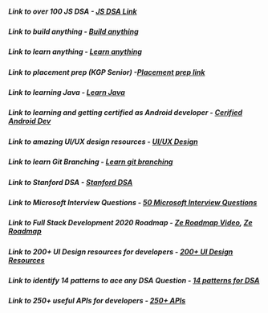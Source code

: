 ##### Link to over 100 JS DSA - [JS DSA Link](https://morioh.com/p/2674a069fb93?f=5c21fb01c16e2556b555ab32&fbclid=IwAR2ZFlbH_vkSbSHt0yVQAddiojnO-9kNDuQHLrj0F4Lu0AI7TIo4yg5cNBs)

##### Link to build anything - [Build anything](https://github.com/sindresorhus/awesome)

##### Link to learn anything - [Learn anything](https://github.com/sindresorhus/awesome)

##### Link to placement prep (KGP Senior) -[Placement prep link](https://nitinkgp23.github.io/2020/09/23/A-to-Z-guide-to-your-campus-placements/)

##### Link to learning Java - [Learn Java](https://auth.udacity.com/sign-in?next=https%3A%2F%2Fclassroom.udacity.com%2Fauthenticated)

##### Link to learning and getting certified as Android developer - [Cerified Android Dev](https://google-developer-training.github.io/android-developer-fundamentals-course-concepts-v2/?q=)

##### Link to amazing UI/UX design resources - [UI/UX Design](https://dev.to/theme_selection/best-design-resources-websites-every-developer-should-bookmark-1p5d)

##### Link to learn Git Branching - [Learn git branching](https://learngitbranching.js.org/)

##### Link to Stanford DSA - [Stanford DSA](https://web.stanford.edu/class/cs97si/)

##### Link to Microsoft Interview Questions - [50 Microsoft Interview Questions](https://career-guru99-com.cdn.ampproject.org/v/s/career.guru99.com/top-50-microsoft-interview-questions-with-answers/amp/?amp_js_v=a6&amp_gsa=1#referrer=https%3A%2F%2Fwww.google.com&amp_tf=From%20%251%24s&ampshare=https%3A%2F%2Fcareer.guru99.com%2Ftop-50-microsoft-interview-questions-with-answers%2F)

##### Link to Full Stack Development 2020 Roadmap - [Ze Roadmap Video](https://www.youtube.com/watch?v=BEoFSRdkSZQ), [Ze Roadmap](https://github.com/kamranahmedse/developer-roadmap)

##### Link to 200+ UI Design resources for developers - [200+ UI Design Resources](https://github.com/bradtraversy/design-resources-for-developers)

##### Link to identify 14 patterns to ace any DSA Question - [14 patterns for DSA](https://medium.com/hackernoon/14-patterns-to-ace-any-coding-interview-question-c5bb3357f6ed)

##### Link to 250+ useful APIs for developers - [250+ APIs](https://devresourc.es/tools-and-utilities/public-apis)
